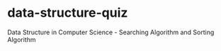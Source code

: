 # data-structure-quiz
Data Structure in Computer Science - Searching Algorithm and Sorting Algorithm
